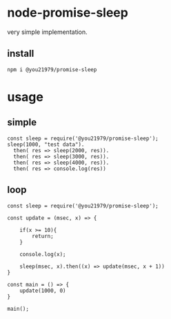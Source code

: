 # node-promise-sleep

very simple implementation.

## install

```
npm i @you21979/promise-sleep
```

# usage

## simple

```
const sleep = require('@you21979/promise-sleep');
sleep(1000, "test data").
  then( res => sleep(2000, res)).
  then( res => sleep(3000, res)).
  then( res => sleep(4000, res)).
  then( res => console.log(res))
```

## loop

```
const sleep = require('@you21979/promise-sleep');

const update = (msec, x) => {

    if(x >= 10){
        return;
    }

    console.log(x);

    sleep(msec, x).then((x) => update(msec, x + 1))
}

const main = () => {
    update(1000, 0)
}

main();
```


